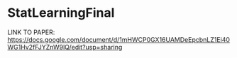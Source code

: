 # StatLearningFinal

LINK TO PAPER:
https://docs.google.com/document/d/1mHWCP0GX16UAMDeEpcbnLZ1Ei40WG1Hv2fFJYZnW9lQ/edit?usp=sharing

